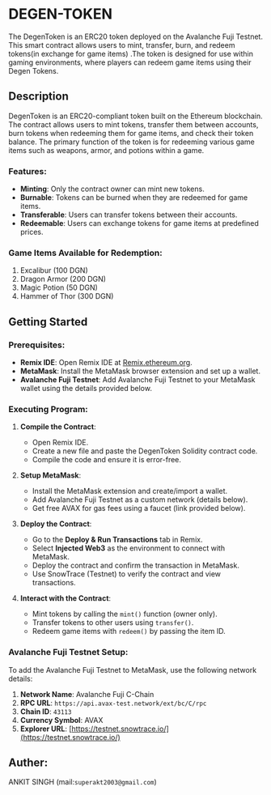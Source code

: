 # DEGEN-TOKEN
The DegenToken is an ERC20 token deployed on the Avalanche Fuji Testnet. This smart contract allows users to mint, transfer, burn, and redeem tokens(in exchange for game items) .The token is designed for use within gaming environments, where players can redeem game items using their Degen Tokens.

## Description
DegenToken is an ERC20-compliant token built on the Ethereum blockchain. The contract allows users to mint tokens, transfer them between accounts, burn tokens when redeeming them for game items, and check their token balance. The primary function of the token is for redeeming various game items such as weapons, armor, and potions within a game.

### **Features:**
- **Minting**: Only the contract owner can mint new tokens.
- **Burnable**: Tokens can be burned when they are redeemed for game items.
- **Transferable**: Users can transfer tokens between their accounts.
- **Redeemable**: Users can exchange tokens for game items at predefined prices.

### **Game Items Available for Redemption:**
1. Excalibur (100 DGN)
2. Dragon Armor (200 DGN)
3. Magic Potion (50 DGN)
4. Hammer of Thor (300 DGN)

## Getting Started

### Prerequisites:
- **Remix IDE**: Open Remix IDE at [Remix.ethereum.org](https://remix.ethereum.org).
- **MetaMask**: Install the MetaMask browser extension and set up a wallet.
- **Avalanche Fuji Testnet**: Add Avalanche Fuji Testnet to your MetaMask wallet using the details provided below.

### Executing Program:
1. **Compile the Contract**:
   - Open Remix IDE.
   - Create a new file and paste the DegenToken Solidity contract code.
   - Compile the code and ensure it is error-free.

2. **Setup MetaMask**:
   - Install the MetaMask extension and create/import a wallet.
   - Add Avalanche Fuji Testnet as a custom network (details below).
   - Get free AVAX for gas fees using a faucet (link provided below).

3. **Deploy the Contract**:
   - Go to the **Deploy & Run Transactions** tab in Remix.
   - Select **Injected Web3** as the environment to connect with MetaMask.
   - Deploy the contract and confirm the transaction in MetaMask.
   - Use SnowTrace (Testnet) to verify the contract and view transactions.

4. **Interact with the Contract**:
   - Mint tokens by calling the `mint()` function (owner only).
   - Transfer tokens to other users using `transfer()`.
   - Redeem game items with `redeem()` by passing the item ID.

### Avalanche Fuji Testnet Setup:
To add the Avalanche Fuji Testnet to MetaMask, use the following network details:
1. **Network Name**: Avalanche Fuji C-Chain
2. **RPC URL**: `https://api.avax-test.network/ext/bc/C/rpc`
3. **Chain ID**: `43113`
4. **Currency Symbol**: AVAX
5. **Explorer URL**: [https://testnet.snowtrace.io/](https://testnet.snowtrace.io/)

## Auther:
ANKIT SINGH
(mail:`superakt2003@gmail.com`)


